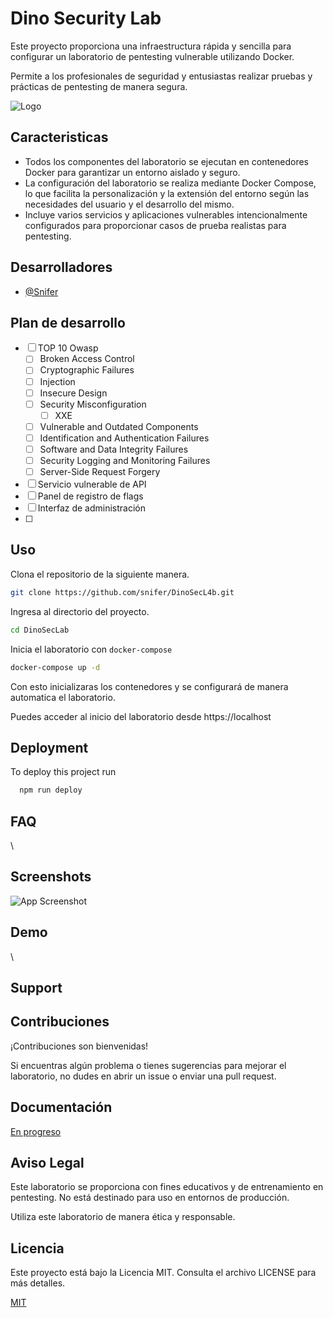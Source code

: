 
# Dino Security Lab

Este proyecto proporciona una infraestructura rápida y sencilla para configurar un laboratorio de pentesting vulnerable utilizando Docker. 

Permite a los profesionales de seguridad y entusiastas realizar pruebas y prácticas de pentesting de manera segura.


![Logo]()

## Caracteristicas


- Todos los componentes del laboratorio se ejecutan en contenedores Docker para garantizar un entorno aislado y seguro.
- La configuración del laboratorio se realiza mediante  Docker Compose, lo que facilita la personalización y la extensión del entorno según las necesidades del usuario y el desarrollo del mismo.
- Incluye varios servicios y aplicaciones vulnerables intencionalmente configurados para proporcionar casos de prueba realistas para pentesting.


## Desarrolladores

- [@Snifer](https://www.github.com/Snifer)


## Plan de desarrollo


- [ ]  TOP 10 Owasp
    - [ ]  Broken Access Control
    - [ ]  Cryptographic Failures
    - [ ]  Injection
    - [ ]  Insecure Design
    - [ ]  Security Misconfiguration
        - [ ]  XXE
    - [ ]  Vulnerable and Outdated Components 
    - [ ]  Identification and Authentication Failures
    - [ ]  Software and Data Integrity Failures 
    - [ ]  Security Logging and Monitoring Failures
    - [ ]  Server-Side Request Forgery
- [ ]  Servicio vulnerable de API
- [ ]  Panel de registro de flags
- [ ]  Interfaz de administración
- [ ]  


## Uso

Clona el repositorio de la siguiente manera.

```bash
git clone https://github.com/snifer/DinoSecL4b.git
```

Ingresa al directorio del proyecto. 

```Bash
cd DinoSecLab
```


Inicia el laboratorio con `docker-compose`

```Bash
docker-compose up -d
```

Con esto inicializaras los contenedores y se configurará de manera automatica el laboratorio. 

Puedes acceder al inicio del laboratorio desde https://localhost
## Deployment

To deploy this project run

```bash
  npm run deploy
```


## FAQ
\


## Screenshots

![App Screenshot](https://via.placeholder.com/468x300?text=App+Screenshot+Here)


## Demo
\


## Support



## Contribuciones
¡Contribuciones son bienvenidas! 

Si encuentras algún problema o tienes sugerencias para mejorar el laboratorio, no dudes en abrir un issue o enviar una pull request.



## Documentación

[En progreso](https://sniferl4bs.com)


## Aviso Legal

Este laboratorio se proporciona con fines educativos y de entrenamiento en pentesting. No está destinado para uso en entornos de producción. 

Utiliza este laboratorio de manera ética y responsable.

## Licencia
Este proyecto está bajo la Licencia MIT. Consulta el archivo LICENSE para más detalles.

[MIT](https://choosealicense.com/licenses/mit/)

